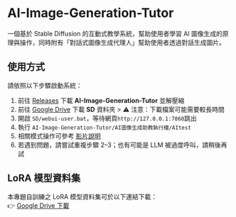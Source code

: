 # AI-Image-Generation-Tutor
一個基於 Stable Diffusion 的互動式教學系統，幫助使用者學習 AI 圖像生成的原理與操作，同時附有「對話式圖像生成代理人」幫助使用者透過對話生成圖片。

## 使用方式
請依照以下步驟啟動系統：

1. 前往 [Releases](https://github.com/matthew930823/AI-Image-Generation-Tutor/releases) 下載 **AI-Image-Generation-Tutor** 並解壓縮
2. 前往 [Google Drive](https://drive.google.com/drive/folders/1KJ8zi5uhN3mLTzKApngOKMTSjnxnZAYD?usp=sharing) 下載 **SD** 資料夾 > ⚠️ 注意：下載檔案可能需要較長時間
3. 開啟 `SD/webui-user.bat`，等待網頁`http://127.0.0.1:7860`跳出  
4. 執行 `AI-Image-Generation-Tutor/AI圖像生成助教執行檔/AItest`  
5. 相關模式操作可參考 [影片說明](https://youtu.be/dvgTzGWRYK8)  
6. 若遇到問題，請嘗試重複步驟 2–3；也有可能是 LLM 被過度呼叫，請稍後再試  

## LoRA 模型資料集
本專題自訓練之 LoRA 模型資料集可於以下連結下載：  
👉 [Google Drive 下載](https://drive.google.com/drive/folders/1KJ8zi5uhN3mLTzKApngOKMTSjnxnZAYD?usp=sharing)
